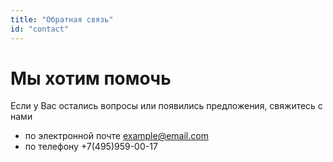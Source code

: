 ```yaml
---
title: "Обратная связь"
id: "contact"
---
```


# Мы хотим помочь

Если у Вас остались вопросы или появились предложения, свяжитесь с нами

- по электронной почте example@email.com
- по телефону +7(495)959-00-17
